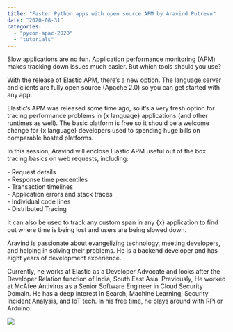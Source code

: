 ```yaml
---
title: "Faster Python apps with open source APM by Aravind Putrevu"
date: "2020-08-31"
categories:
  - "pycon-apac-2020"
  - "tutorials"
---
```


Slow applications are no fun. Application performance monitoring (APM) makes tracking down issues much easier. But which tools should you use?

With the release of Elastic APM, there’s a new option. The language server and clients are fully open source (Apache 2.0) so you can get started with any app.

Elastic’s APM was released some time ago, so it’s a very fresh option for tracing performance problems in {x language} applications (and other runtimes as well). The basic platform is free so it should be a welcome change for {x language} developers used to spending huge bills on comparable hosted platforms.

In this session, Aravind will enclose Elastic APM useful out of the box tracing basics on web requests, including:

\- Request details  
\- Response time percentiles  
\- Transaction timelines  
\- Application errors and stack traces  
\- Individual code lines  
\- Distributed Tracing

It can also be used to track any custom span in any {x} application to find out where time is being lost and users are being slowed down.

Aravind is passionate about evangelizing technology, meeting developers, and helping in solving their problems. He is a backend developer and has eight years of development experience.

Currently, he works at Elastic as a Developer Advocate and looks after the Developer Relation function of India, South East Asia. Previously, He worked at McAfee Antivirus as a Senior Software Engineer in Cloud Security Domain. He has a deep interest in Search, Machine Learning, Security Incident Analysis, and IoT tech. In his free time, he plays around with RPi or Arduino.

![](/archived-images/12th-1430-1530-aravind-putrevu.png?w=1024)

